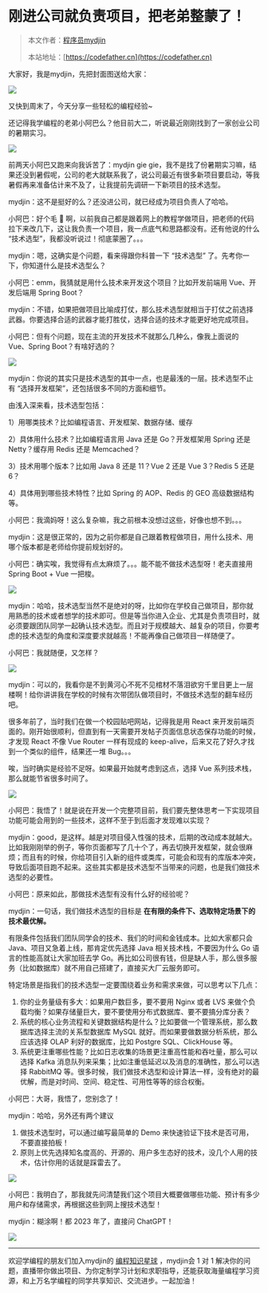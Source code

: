 # 刚进公司就负责项目，把老弟整蒙了！

> 本文作者：[程序员mydjin](https://yuyuanweb.feishu.cn/wiki/Abldw5WkjidySxkKxU2cQdAtnah)
>
> 本站地址：[https://codefather.cn](https://codefather.cn)

大家好，我是mydjin，先把封面图送给大家：

![](https://pic.yupi.icu/5563/202311060948926.jpeg)

又快到周末了，今天分享一些轻松的编程经验~

还记得我学编程的老弟小阿巴么？他目前大二，听说最近刚刚找到了一家创业公司的暑期实习。

![](https://pic.yupi.icu/5563/202311060948776.png)

前两天小阿巴又跑来向我诉苦了：mydjin gie gie，我不是找了份暑期实习嘛，结果还没到暑假呢，公司的老大就联系我了，说公司最近有很多新项目要启动，等我暑假再来准备估计来不及了，让我提前先调研一下新项目的技术选型。

mydjin：这不是挺好的么？还没进公司，就已经成为项目负责人了哈哈。

小阿巴：好个毛 🥚 啊，以前我自己都是跟着网上的教程学做项目，把老师的代码拉下来改几下，这让我负责一个项目，我一点底气和思路都没有。还有他说的什么 “技术选型”，我都没听说过！彻底蒙圈了。。。

mydjin：嗯，这确实是个问题，看来得跟你科普一下 “技术选型” 了。先考你一下，你知道什么是技术选型么？

小阿巴：emm，我猜就是用什么技术来开发这个项目？比如开发前端用 Vue、开发后端用 Spring Boot？

mydjin：不错，如果把做项目比喻成打仗，那么技术选型就相当于打仗之前选择武器。你要选择合适的武器才能打胜仗，选择合适的技术才能更好地完成项目。

小阿巴：但有个问题，现在主流的开发技术不就那么几种么，像我上面说的 Vue、Spring Boot？有啥好选的？

![](https://pic.yupi.icu/5563/202311060948803.png)

mydjin：你说的其实只是技术选型的其中一点，也是最浅的一层。技术选型不止有 “选择开发框架”，还包括很多不同的方面和细节。

由浅入深来看，技术选型包括：

1）用哪类技术？比如编程语言、开发框架、数据存储、缓存

2）具体用什么技术？比如编程语言用 Java 还是 Go？开发框架用 Spring 还是 Netty？缓存用 Redis 还是 Memcached？

3）技术用哪个版本？比如用 Java 8 还是 11？Vue 2 还是 Vue 3？Redis 5 还是 6？

4）具体用到哪些技术特性？比如 Spring 的 AOP、Redis 的 GEO 高级数据结构等。

小阿巴：我滴妈呀！这么复杂嘛，我之前根本没想过这些，好像也想不到。。。

mydjin：这是很正常的，因为之前你都是自己跟着教程做项目，用什么技术、用哪个版本都是老师给你提前规划好的。

小阿巴：确实唉，我觉得有点太麻烦了。。。能不能不做技术选型呀！老夫直接用 Spring Boot + Vue 一把梭。

![](https://pic.yupi.icu/5563/202311060948429.png)

mydjin：哈哈，技术选型当然不是绝对的呀，比如你在学校自己做项目，那你就用熟悉的技术或者想学的技术即可。但是等当你进入企业、尤其是负责项目时，就必须要跟团队同学一起确认技术选型。而且对于规模越大、越复杂的项目，你要考虑的技术选型的角度和深度要求就越高！不能再像自己做项目一样随便了。

小阿巴：我就随便，又怎样？

![](https://pic.yupi.icu/5563/202311060948857.png)

mydjin：可以的，我看你是不到黄河心不死不见棺材不落泪欲穷千里目更上一层楼啊！给你讲讲我在学校的时候有次带团队做项目时，不做技术选型的翻车经历吧。

很多年前了，当时我们在做一个校园贴吧网站，记得我是用 React  来开发前端页面的。刚开始很顺利，但直到有一天需要开发帖子页面信息状态保存功能的时候，才发现 React 不像 Vue Router 一样有现成的 keep-alive，后来又花了好久才找到一个类似的组件，结果还一堆 Bug。。。

唉，当时确实是经验不足呀。如果最开始就考虑到这点，选择 Vue 系列技术栈，那么就能节省很多时间了。

![](https://pic.yupi.icu/5563/202311060948074.png)

小阿巴：我悟了！就是说在开发一个完整项目前，我们要先整体思考一下实现项目功能可能会用到的一些技术，这样不至于到后面才发现难以实现？

mydjin：good，是这样。越是对项目侵入性强的技术，后期的改动成本就越大。比如我刚刚举的例子，等你页面都写了几十个了，再去切换开发框架，就会很麻烦；而且有的时候，你给项目引入新的组件或类库，可能会和现有的库版本冲突，导致后面项目跑不起来。这些其实都是技术选型不当带来的问题，也是我们做技术选型的必要性。

小阿巴：原来如此，那做技术选型有没有什么好的经验呢？

mydjin：一句话，我们做技术选型的目标是 **在有限的条件下、选取特定场景下的技术最优解。**

有限条件包括我们团队同学会的技术、我们的时间和金钱成本。比如大家都只会 Java、项目又急着上线，那肯定优先选择 Java 相关技术栈，不要因为什么 Go 语言的性能高就让大家加班去学 Go。再比如公司很有钱，但是缺人手，那么很多服务（比如数据库）就不用自己搭建了，直接买大厂云服务即可。

特定场景是指我们的技术选型一定要围绕着业务和需求来做，可以思考以下几点：

1. 你的业务量级有多大：如果用户数巨多，要不要用 Nginx 或者 LVS 来做个负载均衡？如果存储量巨大，要不要使用分布式数据库、要不要搞分库分表？
2. 系统的核心业务流程和关键数据结构是什么？比如要做一个管理系统，那么数据库选择主流的关系型数据库 MySQL 就好。而如果要做数据分析系统，那么应该选择 OLAP 利好的数据库，比如 Postgre SQL、ClickHouse 等。
3. 系统更注重哪些性能？比如日志收集的场景更注重高性能和吞吐量，那么可以选择 Kafka 消息队列来采集；比如注重低延迟以及消息的准确性，那么可以选择 RabbitMQ 等。很多时候，我们做技术选型和设计算法一样，没有绝对的最优解，而是对时间、空间、稳定性、可用性等等的综合权衡。

小阿巴：大哥，我悟了，您别念了！

mydjin：哈哈，另外还有两个建议

1. 做技术选型时，可以通过编写最简单的 Demo 来快速验证下技术是否可用，不要直接拍板！
2. 原则上优先选择知名度高的、开源的、用户多生态好的技术，没几个人用的技术，估计你用的话就是踩雷去了。

![](https://pic.yupi.icu/5563/202311060948222.png)

小阿巴：我明白了，那我就先问清楚我们这个项目大概要做哪些功能、预计有多少用户和存储需求，再根据这些到网上搜技术选型！

mydjin：糊涂啊！都 2023 年了，直接问 ChatGPT！

![](https://pic.yupi.icu/5563/202311060948614.png)

------

欢迎学编程的朋友们加入mydjin的 [编程知识星球](https://mp.weixin.qq.com/s?__biz=MzI1NDczNTAwMA==&mid=2247539132&idx=2&sn=45af016dee0c03491750f76ba8fdbd25&chksm=e9c2be4bdeb5375d3253155b4053263109a631620b7cb9074e2fe1b4a5b1604ef92c522b606e&token=145986907&lang=zh_CN&scene=21#wechat_redirect) ，mydjin会 1 对 1 解决你的问题，直播带你做出项目、为你定制学习计划和求职指导，还能获取海量编程学习资源，和上万名学编程的同学共享知识、交流进步。一起加油！